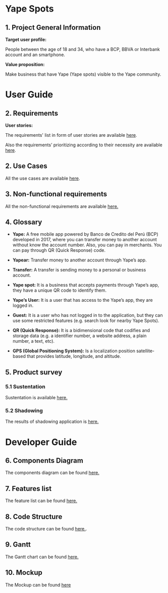 # Yape Spots

## 1. Project General Information
**Target user profile:**

People between the age of 18 and 34, who have a BCP, BBVA or Interbank account and an smartphone.

**Value proposition:**

Make business that have Yape (Yape spots) visible to the Yape community.

# User Guide

## 2. Requirements
**User stories:**

The requirements' list in form of user stories are available [here](https://github.com/cs2901/yape-bcp-project-yapespots/labels/type.story).

Also the requirements’ prioritizing according to their necessity are available [here](https://github.com/cs2901/yape-bcp-project-yapespots/projects/1).


## 2. Use Cases
All the use cases are available [here](/documentation/use_case.md).

## 3. Non-functional requirements

All the non-functional requirements are available [here.](/documentation/NFR.md)

## 4. Glossary

* **Yape:**
A free mobile app powered by Banco de Credito del Perú (BCP) developed in 2017, where you can transfer money to another account without know the account number. Also, you can pay in merchants. You can pay through QR (Quick Response) code.

* **Yapear:**
Transfer money to another account through Yape’s app.

* **Transfer:**
A transfer is sending money to a personal or business account.

* **Yape spot:**
It is a business that accepts payments through Yape’s app, they have a unique QR code to identify them.

* **Yape’s User:**
It is a user that has access to the Yape’s app, they are logged in.

* **Guest:**
It is a user who has not logged in to the application, but they can use some restricted features (e.g. search look for nearby Yape Spots).

* **QR (Quick Response):**
It is a bidimensional code that codifies and storage data (e.g. a identifier number, a website address, a plain number, a text, etc).

* **GPS (Global Positioning System):**
Is a localization position satellite-based that provides latitude, longitude, and altitude.

## 5. Product survey

### 5.1 Sustentation

Sustentation is available [here.](/documentation/Product_survey/Product_Survey_Sustentation.md)

### 5.2 Shadowing

The results of shadowing application is [here.](/documentation/Product_survey/yape_spots.pdf)

# Developer Guide

## 6. Components Diagram

The components diagram can be found [here.](documentation/Components_Diagram/Components_Diagram.md)

## 7. Features list

The feature list can be found [here.](documentation/features.md)

## 8. Code Structure

The code structure can be found [here.](documentation/code_structure.md).

## 9. Gantt

The Gantt chart can be found [here.](documentation/Gantt.pdf)

## 10. Mockup

The Mockup can be found [here](https://projects.invisionapp.com/prototype/main-Activity-cjuq7glmm003dh001vjrrcyj3/play/7c7e3056)

